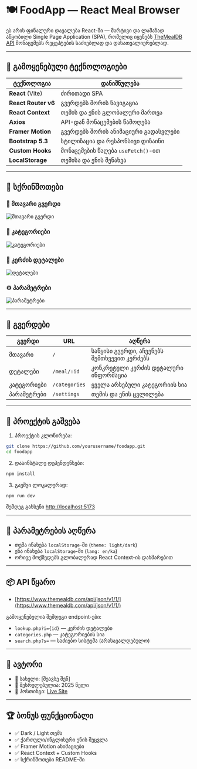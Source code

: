 # 🍽️ FoodApp — React Meal Browser

ეს არის ფინალური დავალება React-ში — მარტივი და ლამაზად აწყობილი Single Page Application (SPA), რომელიც იყენებს [TheMealDB API](https://www.themealdb.com/api.php) მონაცემებს რეცეპტების საძიებლად და დასათვალიერებლად.

---

## 🔧 გამოყენებული ტექნოლოგიები

| ტექნოლოგია | დანიშნულება |
|------------|-------------|
| **React** (Vite) | ძირითადი SPA |
| **React Router v6** | გვერდებს შორის ნავიგაცია |
| **React Context** | თემის და ენის გლობალური მართვა |
| **Axios** | API-დან მონაცემების წამოღება |
| **Framer Motion** | გვერდებს შორის ანიმაციური გადასვლები |
| **Bootstrap 5.3** | სტილიზაცია და რესპონსივი დიზაინი |
| **Custom Hooks** | მონაცემების წაღება `useFetch()`-ით |
| **LocalStorage** | თემისა და ენის შენახვა |

---

## 📸 სქრინშოთები

### 🔷 მთავარი გვერდი
![მთავარი გვერდი](screenshots/home.png)

### 📂 კატეგორიები
![კატეგორიები](screenshots/categories.png)

### 🍛 კერძის დეტალები
![დეტალები](screenshots/details.png)

### ⚙ პარამეტრები
![პარამეტრები](screenshots/settings.png)

---

## 📁 გვერდები

| გვერდი | URL | აღწერა |
|--------|-----|--------|
| მთავარი | `/` | საწყისი გვერდი, აჩვენებს შემთხვევით კერძებს |
| დეტალები | `/meal/:id` | კონკრეტული კერძის დეტალური ინფორმაცია |
| კატეგორიები | `/categories` | ყველა არსებული კატეგორიის სია |
| პარამეტრები | `/settings` | თემის და ენის ცვლილება |

---

## 🚀 პროექტის გაშვება

1. პროექტის კლონირება:

```bash
git clone https://github.com/yourusername/foodapp.git
cd foodapp
```

2. დააინსტალე დეპენდენსები:

```bash
npm install
```

3. გაუშვი ლოკალურად:

```bash
npm run dev
```

შემდეგ გახსენი [http://localhost:5173](http://localhost:5173)

---

## 🌙 პარამეტრების აღწერა

* თემა ინახება `localStorage`-ში (`theme: light/dark`)
* ენა ინახება `localStorage`-ში (`lang: en/ka`)
* ორივე მოქმედებს გლობალურად React Context-ის დახმარებით

---

## 📦 API წყარო

* [https://www.themealdb.com/api/json/v1/1/](https://www.themealdb.com/api/json/v1/1/)

გამოყენებულია შემდეგი endpoint-ები:

* `lookup.php?i={id}` — კერძის დეტალები
* `categories.php` — კატეგორიების სია
* `search.php?s=` — საძიებო სისტემა (არასავალდებულო)

---

## 🧠 ავტორი

* 👤 სახელი: \[შეავსე შენ]
* 📅 შესრულებულია: 2025 წელი
* 🔗 ჰოსთინგი: [Live Site](https://yourapp.netlify.app)

---

## 🏆 ბონუს ფუნქციონალი

* ✅ Dark / Light თემა
* ✅ ქართული/ინგლისური ენის შეცვლა
* ✅ Framer Motion ანიმაციები
* ✅ React Context + Custom Hooks
* ✅ სქრინშოთები README-ში

